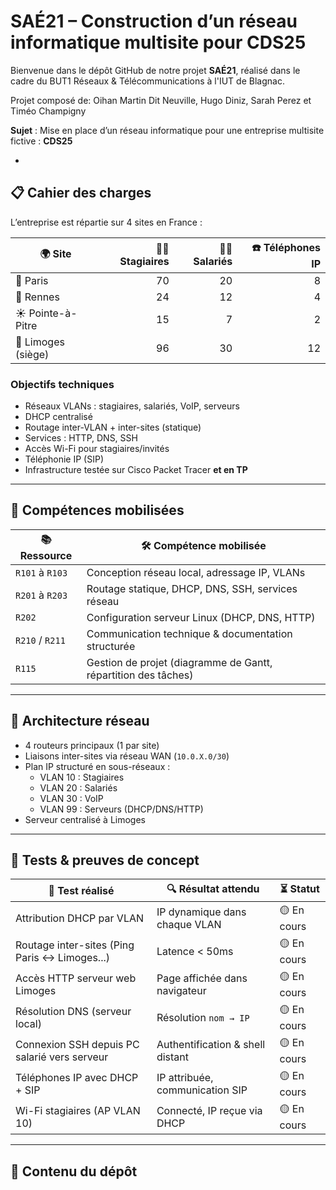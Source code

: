 # SAÉ21 – Construction d’un réseau informatique multisite pour CDS25

Bienvenue dans le dépôt GitHub de notre projet **SAÉ21**, réalisé dans le cadre du BUT1 Réseaux & Télécommunications à l'IUT de Blagnac.

Projet composé de: Oihan Martin Dit Neuville, Hugo Diniz, Sarah Perez et Timéo Champigny

**Sujet** : Mise en place d’un réseau informatique pour une entreprise multisite fictive : **CDS25**

-

## 📋 Cahier des charges

L’entreprise est répartie sur 4 sites en France :

| 🌍 **Site**        | 👨‍🎓 **Stagiaires** | 🧑‍💼 **Salariés** | ☎️ **Téléphones IP** |
| ------------------ | -------------------: | -----------------: | -------------------: |
| 🗼 Paris           |                   70 |                 20 |                    8 |
| 🌊 Rennes          |                   24 |                 12 |                    4 |
| ☀️ Pointe-à-Pitre  |                   15 |                  7 |                    2 |
| 🏢 Limoges (siège) |                   96 |                 30 |                   12 |


### Objectifs techniques

- Réseaux VLANs : stagiaires, salariés, VoIP, serveurs  
- DHCP centralisé  
- Routage inter-VLAN + inter-sites (statique)  
- Services : HTTP, DNS, SSH  
- Accès Wi-Fi pour stagiaires/invités  
- Téléphonie IP (SIP)  
- Infrastructure testée sur Cisco Packet Tracer **et en TP**

---

## 🧠 Compétences mobilisées

| 📚 **Ressource** | 🛠️ **Compétence mobilisée**                                   |
| ---------------- | -------------------------------------------------------------- |
| `R101` à `R103`  | Conception réseau local, adressage IP, VLANs                   |
| `R201` à `R203`  | Routage statique, DHCP, DNS, SSH, services réseau              |
| `R202`           | Configuration serveur Linux (DHCP, DNS, HTTP)                  |
| `R210` / `R211`  | Communication technique & documentation structurée             |
| `R115`           | Gestion de projet (diagramme de Gantt, répartition des tâches) |


---

## 🧱 Architecture réseau

- 4 routeurs principaux (1 par site)  
- Liaisons inter-sites via réseau WAN (`10.0.X.0/30`)  
- Plan IP structuré en sous-réseaux :
  - VLAN 10 : Stagiaires  
  - VLAN 20 : Salariés  
  - VLAN 30 : VoIP  
  - VLAN 99 : Serveurs (DHCP/DNS/HTTP)  
- Serveur centralisé à Limoges

---

## 🧪 Tests & preuves de concept

| 🧪 **Test réalisé**                           | 🔍 **Résultat attendu**          | ⏳ **Statut** |
| --------------------------------------------- | -------------------------------- | ------------ |
| Attribution DHCP par VLAN                     | IP dynamique dans chaque VLAN    | 🟡 En cours  |
| Routage inter-sites (Ping Paris ↔ Limoges...) | Latence < 50ms                   | 🟡 En cours  |
| Accès HTTP serveur web Limoges                | Page affichée dans navigateur    | 🟡 En cours  |
| Résolution DNS (serveur local)                | Résolution `nom → IP`            | 🟡 En cours  |
| Connexion SSH depuis PC salarié vers serveur  | Authentification & shell distant | 🟡 En cours  |
| Téléphones IP avec DHCP + SIP                 | IP attribuée, communication SIP  | 🟡 En cours  |
| Wi-Fi stagiaires (AP VLAN 10)                 | Connecté, IP reçue via DHCP      | 🟡 En cours  |


---

## 📁 Contenu du dépôt

